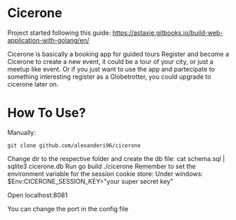 # Cicerone

Project started following this guide:
https://astaxie.gitbooks.io/build-web-application-with-golang/en/

Cicerone is basically a booking app for guided tours
Register and become a Cicerone to create a new event, it could be a tour of your city, or just a meetup like event.
Or if you just want to use the app and partecipate to something interesting register as a Globetrotter, you could upgrade to cicerone later on.

# How To Use?

Manually:
   
    git clone github.com/alexanderi96/cicerone
   Change dir to the respective folder and create the db file:
    cat schema.sql | sqlite3 cicerone.db
   Run go build
    ./cicerone
   Remember to set the environment variable for the session cookie store:
   Under windows: 
    $Env:CICERONE_SESSION_KEY="your super secret key"
    
   Open localhost:8081

You can change the port in the config file
